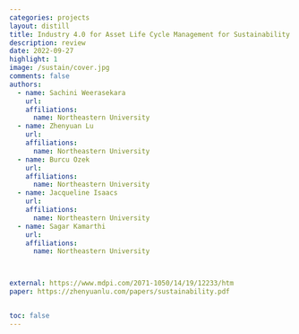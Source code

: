 ```yaml
---
categories: projects
layout: distill
title: Industry 4.0 for Asset Life Cycle Management for Sustainability - Keyword Co-occurrence Network Review and Analysis
description: review
date: 2022-09-27
highlight: 1
image: /sustain/cover.jpg
comments: false
authors:
  - name: Sachini Weerasekara
    url:
    affiliations:
      name: Northeastern University
  - name: Zhenyuan Lu
    url:
    affiliations:
      name: Northeastern University
  - name: Burcu Ozek
    url:
    affiliations:
      name: Northeastern University
  - name: Jacqueline Isaacs
    url:
    affiliations:
      name: Northeastern University
  - name: Sagar Kamarthi
    url:
    affiliations:
      name: Northeastern University



external: https://www.mdpi.com/2071-1050/14/19/12233/htm
paper: https://zhenyuanlu.com/papers/sustainability.pdf


toc: false
---
```

